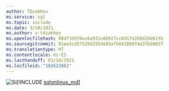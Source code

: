 ```yaml
---
author: TDzakhov
ms.service: sql
ms.topic: include
ms.date: 3/10/2021
ms.author: v-tdzakhov
ms.openlocfilehash: 08df335f6ec6a931e88927cc6d17e209d29d61fb
ms.sourcegitcommit: 81ee3cd57526d255de93afb84186074a3fb9885f
ms.translationtype: HT
ms.contentlocale: es-ES
ms.lasthandoff: 03/10/2021
ms.locfileid: "102622861"
---
```

<Token>![Sí](../media/yes-icon.png)[!INCLUDE [sqlonlinux_md](../sqlonlinux_md.md)]</Token>